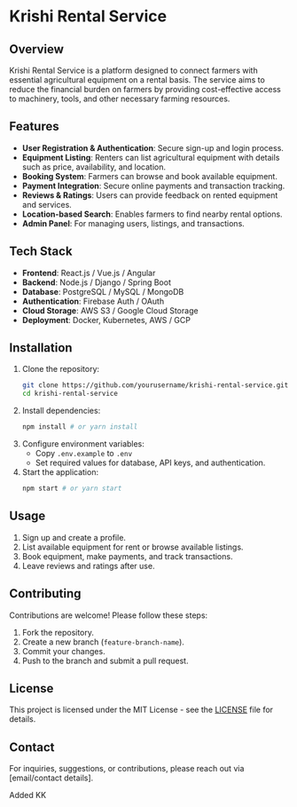 # Krishi Rental Service

## Overview
Krishi Rental Service is a platform designed to connect farmers with essential agricultural equipment on a rental basis. The service aims to reduce the financial burden on farmers by providing cost-effective access to machinery, tools, and other necessary farming resources.

## Features
- **User Registration & Authentication**: Secure sign-up and login process.
- **Equipment Listing**: Renters can list agricultural equipment with details such as price, availability, and location.
- **Booking System**: Farmers can browse and book available equipment.
- **Payment Integration**: Secure online payments and transaction tracking.
- **Reviews & Ratings**: Users can provide feedback on rented equipment and services.
- **Location-based Search**: Enables farmers to find nearby rental options.
- **Admin Panel**: For managing users, listings, and transactions.

## Tech Stack
- **Frontend**: React.js / Vue.js / Angular
- **Backend**: Node.js / Django / Spring Boot
- **Database**: PostgreSQL / MySQL / MongoDB
- **Authentication**: Firebase Auth / OAuth
- **Cloud Storage**: AWS S3 / Google Cloud Storage
- **Deployment**: Docker, Kubernetes, AWS / GCP

## Installation
1. Clone the repository:
   ```sh
   git clone https://github.com/yourusername/krishi-rental-service.git
   cd krishi-rental-service
   ```
2. Install dependencies:
   ```sh
   npm install # or yarn install
   ```
3. Configure environment variables:
   - Copy `.env.example` to `.env`
   - Set required values for database, API keys, and authentication.
4. Start the application:
   ```sh
   npm start # or yarn start
   ```

## Usage
1. Sign up and create a profile.
2. List available equipment for rent or browse available listings.
3. Book equipment, make payments, and track transactions.
4. Leave reviews and ratings after use.

## Contributing
Contributions are welcome! Please follow these steps:
1. Fork the repository.
2. Create a new branch (`feature-branch-name`).
3. Commit your changes.
4. Push to the branch and submit a pull request.

## License
This project is licensed under the MIT License - see the [LICENSE](LICENSE) file for details.

## Contact
For inquiries, suggestions, or contributions, please reach out via [email/contact details].

Added KK

